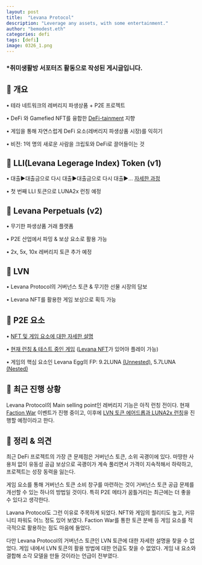 ```yaml
---
layout: post
title:  "Levana Protocol"
description: "Leverage any assets, with some entertainment."
author: "bemodest.eth"
categories: defi
tags: [defi]
image: 0326_1.png
---
```


### *취미생활방 서포터즈 활동으로 작성된 게시글입니다.
      
## 🔎 개요
• 테라 네트워크의 레버리지 파생상품 + P2E 프로젝트

• DeFi 와 Gamefied NFT를 융합한 [DeFi-tainment](https://blog.levana.finance/defi-tainment-the-key-to-the-next-100-million-users-e259a258ae58) 지향

• 게임을 통해 자연스럽게 DeFi 요소(레버리지 파생상품 시장)를 익히기

• 비전: 1억 명의 새로운 사람을 크립토와 DeFi로 끌어들이는 것

## 🔎 LLI(Levana Legerage Index) Token (v1)
• 대출▶️대출금으로 다시 대출▶️대출금으로 다시 대출▶️... [자세한 과정](https://www.dropbox.com/s/rnhfs8gvfa6t38o/2022_03_22_lev.png?raw=1)

• 첫 번째 LLI 토큰으로 LUNA2x 런칭 예정

## 🔎 Levana Perpetuals (v2)
• 무기한 파생상품 거래 플랫폼

• P2E 산업에서 파밍 & 보상 요소로 활용 가능

• 2x, 5x, 10x 레버리지 토큰 추가 예정

## 🔎 LVN
• Levana Protocol의 거버넌스 토큰 & 무기한 선물 시장의 담보

• Levana NFT를 활용한 게임 보상으로 획득 가능

## 🔎 P2E 요소
• [NFT 및 게임 요소에 대한 자세한 설명](https://blog.levana.finance/levana-december-2021-update-fc372b053c20)

• [현재 런칭 & 테스트 중인 게임](https://www.levana.games/) ([Levana NFT](https://randomearth.io/collections/terra14gfnxnwl0yz6njzet4n33erq5n70wt79nm24el)가 있어야 플레이 가능)

• 게임의 핵심 요소인 Levana Egg의 FP: 9.2LUNA [(Unnested)](https://randomearth.io/collections/terra1k0y373yxqne22pc9g7jvnr4qclpsxtafevtrpg), 5.7LUNA [(Nested)](https://randomearth.io/collections/terra1vhuyuwwr4rkdpez5f5lmuqavut28h5dt29rpn6)

## 🔎 최근 진행 상황
Levana Protocol의 Main selling point인 레버리지 기능은 아직 런칭 전이다. 현재  [Faction War](https://medium.com/levana-protocol/the-faction-war-begins-8774cc9a9027) 이벤트가 진행 중이고, 이후에 [LVN 토큰 에어드롭과 LUNA2x 런칭](https://blog.levana.finance/recap-and-learnings-from-levanas-first-mini-game-7d5a5c453042)을 진행할 예정이라고 한다.

## 🔎 정리 & 의견
최근 DeFi 프로젝트의 가장 큰 문제점은 거버넌스 토큰, 소위 곡괭이에 있다. 마땅한 사용처 없이 유동성 공급 보상으로 곡괭이가 계속 풀리면서 가격이 지속적해서 하락하고, 프로젝트는 성장 동력을 잃는다.

게임 요소를 통해 거버넌스 토큰 소비 창구를 마련하는 것이 거버넌스 토큰 공급 문제를 개선할 수 있는 하나의 방법일 것이다. 특히 P2E 메타가 꿈틀거리는 최근에는 더 좋을 수 있다고 생각한다.

Lavana Protocol도 그런 이유로 주목하게 되었다. NFT와 게임의 퀄리티도 높고, 커뮤니티 파워도 어느 정도 있어 보였다. Faction War를 통한 토큰 분배 등 게임 요소를 적극적으로 활용하는 점도 마음에 들었다. 

다만 Levana Protocol의 거버넌스 토큰인 LVN 토큰에 대한 자세한 설명을 찾을 수 없었다. 게임 내에서 LVN 토큰의 활용 방법에 대한 언급도 찾을 수 없었다. 게임 내 요소와 결합해 소각 모델을 만들 것이라는 언급이 전부였다.

